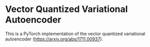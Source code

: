 # Vector Quantized Variational Autoencoder

This is a PyTorch implementation of the vector quantized variational autoencoder (https://arxiv.org/abs/1711.00937). 


